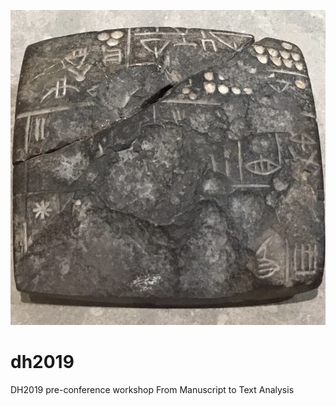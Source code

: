 ![tablet](docs/images/logo.png)

# dh2019
DH2019 pre-conference workshop From Manuscript to Text Analysis
